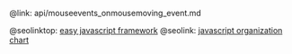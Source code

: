 @link: api/mouseevents_onmousemoving_event.md

@seolinktop: [easy javascript framework](https://webix.com)
@seolink: [javascript organization chart](https://webix.com/widget/organogram/)